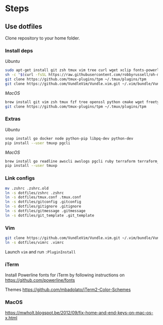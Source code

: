 # Steps

## Use dotfiles

Clone repository to your home folder.

### Install deps

*Ubuntu*

```bash
sudo apt-get install git zsh tmux vim tree curl wget xclip fonts-powerline
sh -c "$(curl -fsSL https://raw.githubusercontent.com/robbyrussell/oh-my-zsh/master/tools/install.sh)"
git clone https://github.com/tmux-plugins/tpm ~/.tmux/plugins/tpm
git clone https://github.com/VundleVim/Vundle.vim.git ~/.vim/bundle/Vundle.vim
```

*MacOS*

```bash
brew install git vim zsh tmux fzf tree openssl python cmake wget freetype
git clone https://github.com/tmux-plugins/tpm ~/.tmux/plugins/tpm
```

### Extras

*Ubuntu* 

```bash
snap install go docker node python-pip libpq-dev python-dev
pip install --user tmuxp pgcli
```

*MacOS*

```bash
brew install go readline awscli awslogs pgcli ruby terraform terraform_landscape composer jmeter lua jq dep node youtube-dl
pip install --user tmuxp
```

### Link configs

```bash
mv .zshrc .zshrc.old
ln -s dotfiles/zshrc .zshrc
ln -s dotfiles/tmux.conf .tmux.conf
ln -s dotfiles/gitconfig .gitconfig
ln -s dotfiles/gitignore .gitignore
ln -s dotfiles/gitmessage .gitmessage
ln -s dotfiles/git_template .git_template
```

### Vim

```bash
git clone https://github.com/VundleVim/Vundle.vim.git ~/.vim/bundle/Vundle.vim
ln -s dotfiles/vimrc .vimrc
```

Launch `vim` and run `:PluginInstall`

### iTerm

Install Powerline fonts for iTerm by following instructions on https://github.com/powerline/fonts

Themes https://github.com/mbadolato/iTerm2-Color-Schemes

### MacOS

https://mwholt.blogspot.be/2012/09/fix-home-and-end-keys-on-mac-os-x.html
